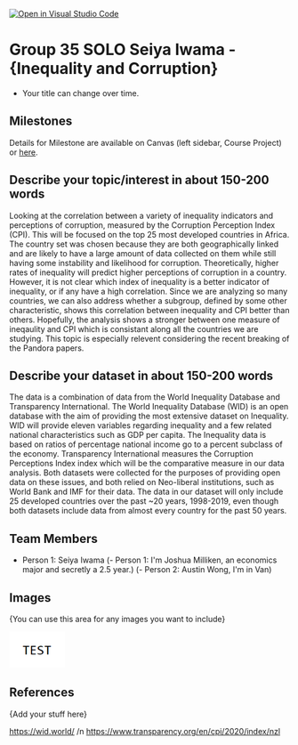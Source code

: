 [![Open in Visual Studio Code](https://classroom.github.com/assets/open-in-vscode-f059dc9a6f8d3a56e377f745f24479a46679e63a5d9fe6f495e02850cd0d8118.svg)](https://classroom.github.com/online_ide?assignment_repo_id=464634&assignment_repo_type=GroupAssignmentRepo)
# Group 35 SOLO  Seiya Iwama - {Inequality and Corruption}

- Your title can change over time.

## Milestones

Details for Milestone are available on Canvas (left sidebar, Course Project) or [here](https://firas.moosvi.com/courses/data301/project/milestone01.html).

## Describe your topic/interest in about 150-200 words

Looking at the correlation between a variety of inequality indicators and perceptions of corruption, measured by the Corruption Perception Index (CPI). This will be focused on the top 25 most developed countries in Africa. The country set was chosen because they are both geographically linked and are likely to have a large amount of data collected on them while still having some instability and likelihood for corruption. Theoretically, higher rates of inequality will predict higher perceptions of corruption in a country. However, it is not clear which index of inequality is a better indicator of inequality, or if any have a high correlation. Since we are analyzing so many countries, we can also address whether a subgroup, defined by some other characteristic, shows this correlation between inequality and CPI better than others. Hopefully, the analysis shows a stronger between one measure of ineqaulity and CPI which is consistant along all the countries we are studying. This topic is especially relevent considering the recent breaking of the Pandora papers. 

## Describe your dataset in about 150-200 words

The data is a combination of data from the World Inequality Database and Transparency International. The World Inequality Database (WID) is an open database with the aim of providing the most extensive dataset on Inequality. WID will provide eleven variables regarding inequality and a few related national characteristics such as GDP per capita. The Inequality data is based on ratios of percentage national income go to a percent subclass of the economy. Transparency International measures the Corruption Perceptions Index index which will be the comparative measure in our data analysis. Both datasets were collected for the purposes of providing open data on these issues, and both relied on Neo-liberal institutions, such as World Bank and IMF for their data. The data in our dataset will only include 25 developed countries over the past ~20 years, 1998-2019, even though both datasets include data from almost every country for the past 50 years.

## Team Members
- Person 1: Seiya Iwama
(- Person 1: I'm Joshua Milliken, an economics major and secretly a 2.5 year.)
(- Person 2: Austin Wong, I'm in Van)

## Images

{You can use this area for any images you want to include}

<img src ="images/test.png" width="100px">

## References

{Add your stuff here}


https://wid.world/ /n
https://www.transparency.org/en/cpi/2020/index/nzl 
